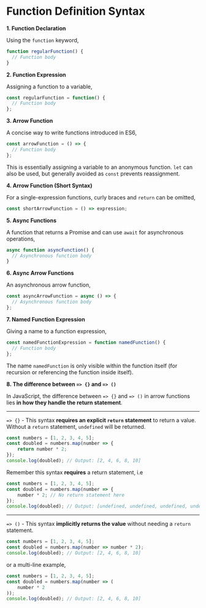# Function Definition Syntax

**1. Function Declaration**

Using the `function` keyword,

```JavaScript
function regularFunction() {
  // Function body
}
```

**2. Function Expression**

Assigning a function to a variable,

```JavaScript
const regularFunction = function() {
  // Function body
};
```

**3. Arrow Function**

A concise way to write functions introduced in ES6,

```JavaScript
const arrowFunction = () => {
  // Function body
};
```

This is essentially assigning a variable to an anonymous function. `let` can also
be used, but generally avoided as `const` prevents reassignment.

**4. Arrow Function (Short Syntax)**

For a single-expression functions, curly braces and `return` can be omitted,

```JavaScript
const shortArrowFunction = () => expression;
```

**5. Async Functions**

A function that returns a Promise and can use `await` for asynchronous operations,

```JavaScript
async function asyncFunction() {
  // Asynchronous function body
}
```

**6. Async Arrow Functions**

An asynchronous arrow function,

```JavaScript
const asyncArrowFunction = async () => {
  // Asynchronous function body
};
```

**7. Named Function Expression**

Giving a name to a function expression,

```JavaScript
const namedFunctionExpression = function namedFunction() {
  // Function body
};
```

The name `namedFunction` is only visible within the function itself (for recursion or referencing the function inside itself).

**8. The difference between `=> {}` and `=> ()`** 

In JavaScript, the difference between `=> {}` and `=> ()` in arrow functions lies **in how they handle the return statement**.

---

`=> {}` - This syntax **requires an explicit `return` statement** to return a value. Without a `return` statement, `undefined` will be returned.

```JavaScript
const numbers = [1, 2, 3, 4, 5];
const doubled = numbers.map(number => {
    return number * 2;
});
console.log(doubled); // Output: [2, 4, 6, 8, 10]
```

Remember this syntax **requires** a return statement, i.e

```JavaScript
const numbers = [1, 2, 3, 4, 5];
const doubled = numbers.map(number => {
    number * 2; // No return statement here
});
console.log(doubled); // Output: [undefined, undefined, undefined, undefined, undefined]
```

---

`=> ()` - This syntax **implicitly returns the value** without needing a `return` statement.

```JavaScript
const numbers = [1, 2, 3, 4, 5];
const doubled = numbers.map(number => number * 2);
console.log(doubled); // Output: [2, 4, 6, 8, 10]
```

or a multi-line example,

```JavaScript
const numbers = [1, 2, 3, 4, 5];
const doubled = numbers.map(number => (
    number * 2
));
console.log(doubled); // Output: [2, 4, 6, 8, 10]
```
